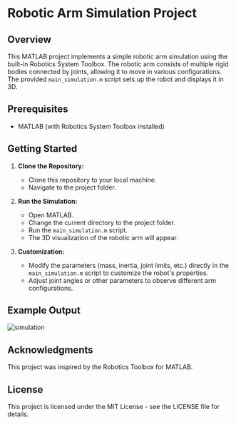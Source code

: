 # Robotic Arm Simulation Project

## Overview

This MATLAB project implements a simple robotic arm simulation using the built-in Robotics System Toolbox. The robotic arm consists of multiple rigid bodies connected by joints, allowing it to move in various configurations. The provided `main_simulation.m` script sets up the robot and displays it in 3D.

## Prerequisites

- MATLAB (with Robotics System Toolbox installed)

## Getting Started

1. **Clone the Repository:**
   - Clone this repository to your local machine.
   - Navigate to the project folder.

2. **Run the Simulation:**
   - Open MATLAB.
   - Change the current directory to the project folder.
   - Run the `main_simulation.m` script.
   - The 3D visualization of the robotic arm will appear.

3. **Customization:**
   - Modify the parameters (mass, inertia, joint limits, etc.) directly in the `main_simulation.m` script to customize the robot's properties.
   - Adjust joint angles or other parameters to observe different arm configurations.

## Example Output

![simulation](https://github.com/ArianCSN/RoboticArmSimulation/assets/146763196/00a07f8b-f859-46c8-9a4a-a240c60af161)

## Acknowledgments

This project was inspired by the Robotics Toolbox for MATLAB.

## License

This project is licensed under the MIT License - see the LICENSE file for details.
